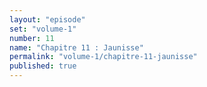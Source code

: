 ```yaml
---
layout: "episode"
set: "volume-1"
number: 11
name: "Chapitre 11 : Jaunisse"
permalink: "volume-1/chapitre-11-jaunisse"
published: true
---
```

